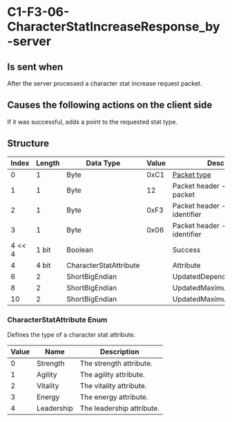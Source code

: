 # C1-F3-06-CharacterStatIncreaseResponse_by-server

## Is sent when

After the server processed a character stat increase request packet.

## Causes the following actions on the client side

If it was successful, adds a point to the requested stat type.

## Structure

| Index | Length | Data Type | Value | Description |
|-------|--------|-----------|-------|-------------|
| 0 | 1 |   Byte   | 0xC1  | [Packet type](PacketTypes.md) |
| 1 | 1 |    Byte   |   12   | Packet header - length of the packet |
| 2 | 1 |    Byte   | 0xF3  | Packet header - packet type identifier |
| 3 | 1 |    Byte   | 0x06  | Packet header - sub packet type identifier |
| 4 << 4 | 1 bit | Boolean |  | Success |
| 4 | 4 bit | CharacterStatAttribute |  | Attribute |
| 6 | 2 | ShortBigEndian |  | UpdatedDependentMaximumStat |
| 8 | 2 | ShortBigEndian |  | UpdatedMaximumShield |
| 10 | 2 | ShortBigEndian |  | UpdatedMaximumAbility |

### CharacterStatAttribute Enum

Defines the type of a character stat attribute.

| Value | Name | Description |
|-------|------|-------------|
| 0 | Strength | The strength attribute. |
| 1 | Agility | The agility attribute. |
| 2 | Vitality | The vitality attribute. |
| 3 | Energy | The energy attribute. |
| 4 | Leadership | The leadership attribute. |